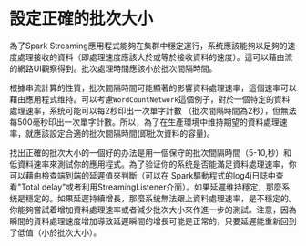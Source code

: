 # 設定正確的批次大小

為了Spark Streaming應用程式能夠在集群中穩定運行，系统應該能夠以足夠的速度處理接收的資料（即處理速度應該大於或等於接收資料的速度）。這可以藉由流的網路UI觀察得到。批次處理時間應該小於批次間隔時間。

根據串流計算的性質，批次間隔時間可能顯著的影響資料處理速率，這個速率可以藉由應用程式维持。可以考慮`WordCountNetwork`這個例子，對於一個特定的資料處理速率，系统可能可以每2秒印出一次單字計數
（批次間隔時間為2秒），但無法每500毫秒印出一次單字計數。所以，為了在生產環境中维持期望的資料處理速率，就應該設定合適的批次間隔時間(即批次資料的容量)。

找出正確的批次大小的一個好的办法是用一個保守的批次間隔時間（5-10,秒）和低資料速率來測試你的應用程式。為了验证你的系统是否能滿足資料處理速率，你可以藉由檢查端到端的延遲值來判斷（可以在
Spark驅動程式的log4j日誌中查看"Total delay"或者利用StreamingListener介面）。如果延遲维持穩定，那麼系统是穩定的。如果延遲持續增長，那麼系统無法跟上資料處理速率，是不穩定的。
你能夠嘗試着增加資料處理速率或者減少批次大小來作進一步的測試。注意，因為瞬間的資料處理速度增加導致延遲瞬間的增長可能是正常的，只要延遲能重新回到了低值（小於批次大小）。

